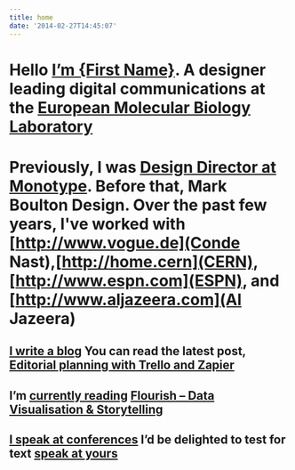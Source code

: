 ```yaml
---
title: home
date: '2014-02-27T14:45:07'
---
```

# Hello [I’m {First Name}](/about/). A designer leading digital communications at the [European Molecular Biology Laboratory](http://www.embl.org)

# Previously, I was [Design Director at Monotype](http://www.monotype.com).  Before that, Mark Boulton Design. Over the past few years, I've worked with \[http://www.vogue.de](Conde Nast),[http://home.cern](CERN), [http://www.espn.com](ESPN), and \[http://www.aljazeera.com](Al Jazeera)

## [I write a blog](/journal) You can read the latest post, [Editorial planning with Trello and Zapier](/journal/editorial-planning-with-trello-and-zapier)
## I’m [currently reading](/reading) [Flourish – Data Visualisation &amp; Storytelling](https://flourish.studio/)
## [I speak at conferences](/speaking) I’d be delighted to test for text  [speak at yours](/contact)
